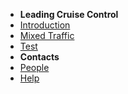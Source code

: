 <!-- docs/_sidebar.md -->
- **Leading Cruise Control**
- [Introduction](home.md)
- [Mixed Traffic](mixed-traffic.md)
- [Test](test.md)
- **Contacts**
- [People](supplement/people.md)
- [Help](supplement/help.md)

